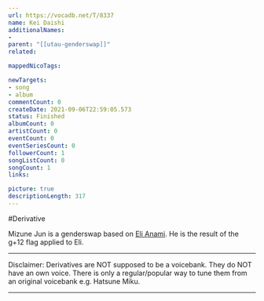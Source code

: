 ```yaml
---
url: https://vocadb.net/T/8337
name: Kei Daishi
additionalNames: 
- 
parent: "[[utau-genderswap]]"
related:

mappedNicoTags:

newTargets:
- song
- album
commentCount: 0
createDate: 2021-09-06T22:59:05.573
status: Finished
albumCount: 0
artistCount: 0
eventCount: 0
eventSeriesCount: 0
followerCount: 1
songListCount: 0
songCount: 1
links: 

picture: true
descriptionLength: 317
---
```


#Derivative

Mizune Jun is a genderswap based on [Eli Anami](https://vocadb.net/Ar/93911). He is the result of the g+12 flag applied to Eli.
___
Disclaimer:
Derivatives are NOT supposed to be a voicebank. They do NOT have an own voice. There is only a regular/popular way to tune them from an original voicebank e.g. Hatsune Miku.

---

